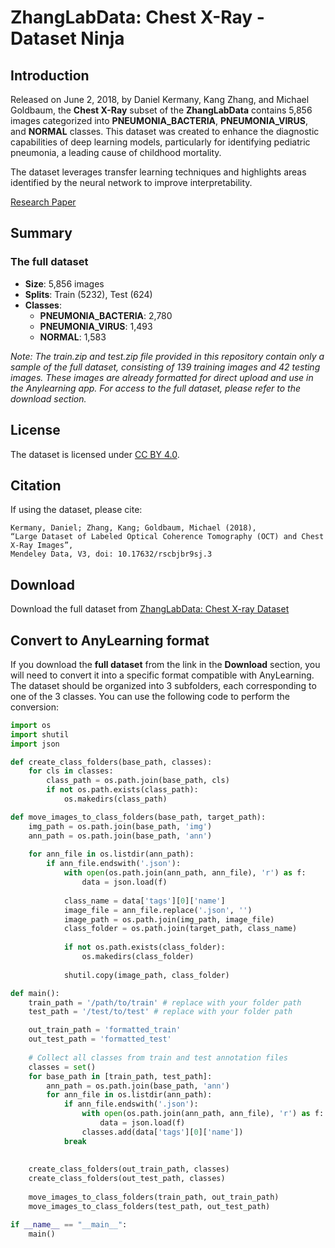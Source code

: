 # ZhangLabData: Chest X-Ray - Dataset Ninja

## Introduction
Released on June 2, 2018, by Daniel Kermany, Kang Zhang, and Michael Goldbaum, the **Chest X-Ray** subset of the **ZhangLabData** contains 5,856 images categorized into **PNEUMONIA_BACTERIA**, **PNEUMONIA_VIRUS**, and **NORMAL** classes. This dataset was created to enhance the diagnostic capabilities of deep learning models, particularly for identifying pediatric pneumonia, a leading cause of childhood mortality.

The dataset leverages transfer learning techniques and highlights areas identified by the neural network to improve interpretability.

[Research Paper](https://www.cell.com/cell/fulltext/S0092-8674(18)30154-5)

## Summary
### The full dataset
- **Size**: 5,856 images
- **Splits**: Train (5232), Test (624)
- **Classes**: 
  - **PNEUMONIA_BACTERIA**: 2,780
  - **PNEUMONIA_VIRUS**: 1,493
  - **NORMAL**: 1,583
    
*Note: The train.zip and test.zip file provided in this repository contain only a sample of the full dataset, consisting of 139 training images and 42 testing images. These images are already formatted for direct upload and use in the Anylearning app. For access to the full dataset, please refer to the download section.*

## License
The dataset is licensed under [CC BY 4.0](https://creativecommons.org/licenses/by/4.0).

## Citation
If using the dataset, please cite:
```
Kermany, Daniel; Zhang, Kang; Goldbaum, Michael (2018), 
“Large Dataset of Labeled Optical Coherence Tomography (OCT) and Chest X-Ray Images”, 
Mendeley Data, V3, doi: 10.17632/rscbjbr9sj.3
```

## Download
Download the full dataset from [ZhangLabData: Chest X-ray Dataset](https://datasetninja.com/zhang-lab-data-chest-xray#introduction)

## Convert to AnyLearning format
If you download the **full dataset** from the link in the **Download** section, you will need to convert it into a specific format compatible with AnyLearning. The dataset should be organized into 3 subfolders, each corresponding to one of the 3 classes. You can use the following code to perform the conversion:
```python
import os
import shutil
import json

def create_class_folders(base_path, classes):
    for cls in classes:
        class_path = os.path.join(base_path, cls)
        if not os.path.exists(class_path):
            os.makedirs(class_path)

def move_images_to_class_folders(base_path, target_path):
    img_path = os.path.join(base_path, 'img')
    ann_path = os.path.join(base_path, 'ann')
    
    for ann_file in os.listdir(ann_path):
        if ann_file.endswith('.json'):
            with open(os.path.join(ann_path, ann_file), 'r') as f:
                data = json.load(f)
            
            class_name = data['tags'][0]['name']
            image_file = ann_file.replace('.json', '')
            image_path = os.path.join(img_path, image_file)
            class_folder = os.path.join(target_path, class_name)
            
            if not os.path.exists(class_folder):
                os.makedirs(class_folder)
            
            shutil.copy(image_path, class_folder)

def main():
    train_path = '/path/to/train' # replace with your folder path
    test_path = '/test/to/test' # replace with your folder path

    out_train_path = 'formatted_train'
    out_test_path = 'formatted_test'
    
    # Collect all classes from train and test annotation files
    classes = set()
    for base_path in [train_path, test_path]:
        ann_path = os.path.join(base_path, 'ann')
        for ann_file in os.listdir(ann_path):
            if ann_file.endswith('.json'):
                with open(os.path.join(ann_path, ann_file), 'r') as f:
                    data = json.load(f)
                classes.add(data['tags'][0]['name'])
            break
        
    
    create_class_folders(out_train_path, classes)
    create_class_folders(out_test_path, classes)
    
    move_images_to_class_folders(train_path, out_train_path)
    move_images_to_class_folders(test_path, out_test_path)

if __name__ == "__main__":
    main()
```



